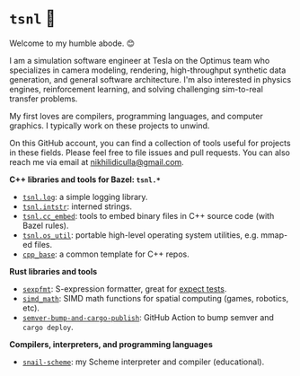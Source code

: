 # `tsnl` 🐌

Welcome to my humble abode. 😊

I am a simulation software engineer at Tesla on the Optimus team who specializes in camera modeling, rendering, 
high-throughput synthetic data generation, and general software architecture. I'm also interested in physics engines, 
reinforcement learning, and solving challenging sim-to-real transfer problems.

My first loves are compilers, programming languages, and computer graphics. I typically work on these projects to 
unwind.

On this GitHub account, you can find a collection of tools useful for projects in these fields. 
Please feel free to file issues and pull requests.
You can also reach me via email at [nikhilidiculla@gmail.com](mailto:nikhilidiculla+github@gmail.com).

**C++ libraries and tools for Bazel: `tsnl.*`**
- [`tsnl.log`](https://github.com/tsnl/log): a simple logging library.
- [`tsnl.intstr`](https://github.com/tsnl/intstr): interned strings.
- [`tsnl.cc_embed`](https://github.com/tsnl/cc_embed): tools to embed binary files in C++ source code (with Bazel rules).
- [`tsnl.os_util`](https://github.com/tsnl/os_util): portable high-level operating system utilities, e.g. mmap-ed files.
- [`cpp_base`](https://github.com/tsnl/cpp_base): a common template for C++ repos.

**Rust libraries and tools**
- [`sexpfmt`](https://github.com/tsnl/sexpfmt): S-expression formatter, great for [expect tests](https://blog.janestreet.com/the-joy-of-expect-tests/).
- [`simd_math`](https://github.com/tsnl/simd_math): SIMD math functions for spatial computing (games, robotics, etc).
- [`semver-bump-and-cargo-publish`](https://github.com/tsnl/semver-bump-and-cargo-publish): GitHub Action to bump semver and `cargo deploy`.

**Compilers, interpreters, and programming languages**
- [`snail-scheme`](https://github.com/tsnl/snail-scheme): my Scheme interpreter and compiler (educational).
